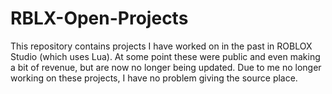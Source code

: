 # RBLX-Open-Projects

This repository contains projects I have worked on in the past in ROBLOX Studio (which uses Lua). At some point these were public and even making a bit of revenue, but are now no longer being updated. Due to me no longer working on these projects, I have no problem giving the source place.